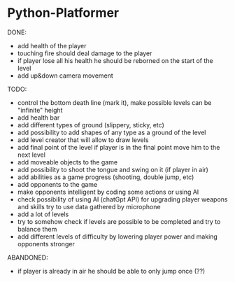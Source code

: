 # Python-Platformer


DONE:
- add health of the player
- touching fire should deal damage to the player
- if player lose all his health he should be reborned on the start of the level
- add up&down camera movement

TODO:
- control the bottom death line (mark it), make possible levels can be "infinite" height
- add health bar
- add different types of ground (slippery, sticky, etc)
- add possibility to add shapes of any type as a ground of the level
- add level creator that will allow to draw levels
- add final point of the level if player is in the final point move him to the next level
- add moveable objects to the game
- add possibility to shoot the tongue and swing on it (if player in air)
- add abilities as a game progress (shooting, double jump, etc)
- add opponents to the game
- make opponents intelligent by coding some actions or using AI
- check possibility of using AI (chatGpt API) for upgrading player weapons and skills try to use data gathered by microphone
- add a lot of levels
- try to somehow check if levels are possible to be completed and try to balance them
- add different levels of difficulty by lowering player power and making opponents stronger

ABANDONED:
- if player is already in air he should be able to only jump once (??)